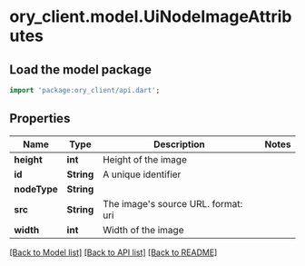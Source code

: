 # ory_client.model.UiNodeImageAttributes

## Load the model package
```dart
import 'package:ory_client/api.dart';
```

## Properties
Name | Type | Description | Notes
------------ | ------------- | ------------- | -------------
**height** | **int** | Height of the image | 
**id** | **String** | A unique identifier | 
**nodeType** | **String** |  | 
**src** | **String** | The image's source URL.  format: uri | 
**width** | **int** | Width of the image | 

[[Back to Model list]](../README.md#documentation-for-models) [[Back to API list]](../README.md#documentation-for-api-endpoints) [[Back to README]](../README.md)


